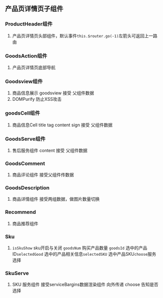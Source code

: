 ## 产品页详情页子组件
### ProductHeader组件
  1. 产品页详情页头部组件，默认事件`this.$router.go(-1)`左箭头可返回上一路由
### GoodsAction组件
  1. 产品页详情页底部导航
### Goodsview组件
  1. 商品信息展示 goodsview 接受 父组件数据
  2. DOMPurify 防止XSS攻击
### goodsCell组件
  1. 商品信息Cell title tag content sign 接受 父组件数据
### GoodsServe组件
  1. 售后服务组件 content 接受 父组件数据
### GoodsComment 
  1. 商品评论组件 接受父组件传数据 
### GoodsDescription
  1. 商品详情组件 接受两组数据，做图片数量切换
### Recommend
  1. 商品推荐组件
### Sku
  1.  `isSkuShow` sku开启与关闭 `goodsNum` 购买产品数量 `goodsId` 选中的产品ID`selectedGood` 选中的产品相关信息`selectedSKU` 选中产品SKU`choose`服务选择
### SkuServe
  1. SKU 服务组件 接受serviceBargins数据渲染组件 向外传递 choose 告知是否选择